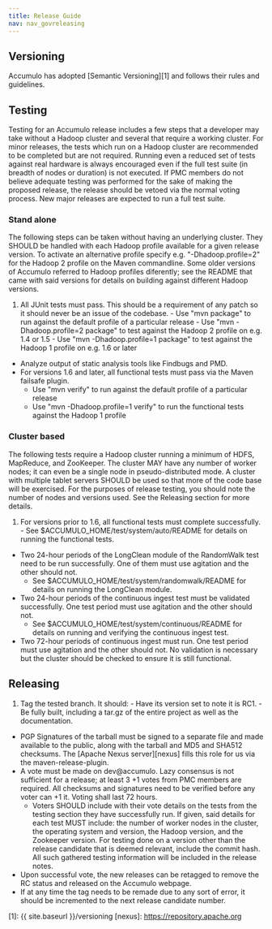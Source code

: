 ```yaml
---
title: Release Guide
nav: nav_govreleasing
---
```


## Versioning

Accumulo has adopted [Semantic Versioning][1] and follows their rules and guidelines.

## Testing

Testing for an Accumulo release includes a few steps that a developer may take without a Hadoop cluster and several that require a working cluster. For minor releases, 
the tests which run on a Hadoop cluster are recommended to be completed but are not required. Running even a reduced set of tests against real hardware is always encouraged
even if the full test suite (in breadth of nodes or duration) is not executed. If PMC members do not believe adequate testing was performed for the sake of making the proposed
release, the release should be vetoed via the normal voting process. New major releases are expected to run a full test suite.

### Stand alone
The following steps can be taken without having an underlying cluster. They SHOULD be handled with each Hadoop profile available for a given release version. To activate an alternative profile specify e.g. "-Dhadoop.profile=2" for the Hadoop 2 profile on the Maven commandline. Some older versions of Accumulo referred to Hadoop profiles diferently; see the README that came with said versions for details on building against different Hadoop versions.

  1. All JUnit tests must pass.  This should be a requirement of any patch so it should never be an issue of the codebase.
    - Use "mvn package" to run against the default profile of a particular release
    - Use "mvn -Dhadoop.profile=2 package" to test against the Hadoop 2 profile on e.g. 1.4 or 1.5
    - Use "mvn -Dhadoop.profile=1 package" to test against the Hadoop 1 profile on e.g. 1.6 or later
  - Analyze output of static analysis tools like Findbugs and PMD.
  - For versions 1.6 and later, all functional tests must pass via the Maven failsafe plugin.
    - Use "mvn verify" to run against the default profile of a particular release
    - Use "mvn -Dhadoop.profile=1 verify" to run the functional tests against the Hadoop 1 profile

### Cluster based
The following tests require a Hadoop cluster running a minimum of HDFS, MapReduce, and ZooKeeper. The cluster MAY have any number of worker nodes; it can even be a single node in pseudo-distributed mode. A cluster with multiple tablet servers SHOULD be used so that more of the code base will be exercised. For the purposes of release testing, you should note the number of nodes and versions used. See the Releasing section for more details.

  1. For versions prior to 1.6, all functional tests must complete successfully.
    - See $ACCUMULO_HOME/test/system/auto/README for details on running the functional tests.
  - Two 24-hour periods of the LongClean module of the RandomWalk test need to be run successfully. One of them must use agitation and the other should not.
    - See $ACCUMULO_HOME/test/system/randomwalk/README for details on running the LongClean module.
  - Two 24-hour periods of the continuous ingest test must be validated successfully. One test period must use agitation and the other should not.
    - See $ACCUMULO_HOME/test/system/continuous/README for details on running and verifying the continuous ingest test.
  - Two 72-hour periods of continuous ingest must run. One test period must use agitation and the other should not. No validation is necessary but the cluster should be checked to ensure it is still functional.

## Releasing

  1. Tag the tested branch. It should:
    - Have its version set to note it is RC1.
    - Be fully built, including a tar.gz of the entire project as well as the documentation.
  - PGP Signatures of the tarball must be signed to a separate file and made available to the public, along with the tarball and MD5 and SHA512 checksums. The [Apache Nexus server][nexus] fills this role for us via the maven-release-plugin.
  - A vote must be made on dev@accumulo. Lazy consensus is not sufficient for a release; at least 3 +1 votes from PMC members are required. All checksums and signatures need to be verified before any voter can +1 it. Voting shall last 72 hours.
    - Voters SHOULD include with their vote details on the tests from the testing section they have successfully run. If given, said details for each test MUST include: the number of worker nodes in the cluster, the operating system and version, the Hadoop version, and the Zookeeper version.  For testing done on a version other than the release candidate that is deemed relevant, include the commit hash. All such gathered testing information will be included in the release notes. 
  - Upon successful vote, the new releases can be retagged to remove the RC status and released on the Accumulo webpage.
  - If at any time the tag needs to be remade due to any sort of error, it should be incremented to the next release candidate number.

[1]: {{ site.baseurl }}/versioning
[nexus]: https://repository.apache.org
